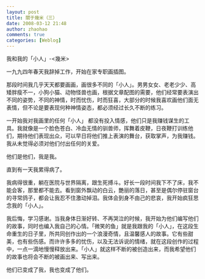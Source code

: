```yaml
---
layout: post
title: 關于幾米（三）
date: 2008-03-12 21:48
author: zhaohao
comments: true
categories: [Weblog]
---
```

我和我的「小人」-&lt;幾米&gt;

一九九四年春天我辞掉工作，开始在家专职画插图。

那段时间我几乎天天都要画画，画很多不同的「小人」。男男女女、老老少少、高矮胖瘦不一，小狗小猫、动物怪兽也画，根据文章配图的需要，他们经常要表演出不同的姿势，不同的神情，时而忧伤，时而狂喜，大部分的时候我喜欢画他们面无表情，但不论是要表现何种神情姿态，都必须经过长久不断的练习。

一开始我对我画里的任何「小人」 都没有投入情感，他们只是我赚钱谋生的工具。我就像是一个脸色苍白、冷血无情的驯兽师，挥舞着皮鞭，日夜鞭打训练他们，期待他们表现出众，可以早日将他们推上表演的舞台，获取掌声，为我赚钱。我从未觉得必须对他们付出任何的关爱。

他们是他们，我是我。

直到有一天我累得病了。

我病得很重，躺在医院与世界隔离，跟生死搏斗。好长一段时间我下不了床，我不能会客，那里都不能去。看到窗外飘动的白云，艷丽的落日，甚至是偶尔停驻窗台的寻常鸽子，都会让我忍不住激动掉泪。我体会到身不由己的悲哀，我开始疯狂思念我的「小人」。

我后悔，学习感谢。当我身体日渐好转、不再哭泣的时候，我开始为他们编写他们的故事，同时也编入我自己的心情。「微笑的鱼」就是我跟我的「小人」，在这段生命重生的日子里，所共同创作出的一个浪漫奇情，且温馨感人的故事。它有些甜美，也有些伤感。而许许多多的忧伤，以及无法诉说的情绪，就在这段创作的过程中，一点一滴地慢慢释放出来。「小人」就这样不断的被创造出来，而我希望他们的故事也将会不断的被画出来、写出来。

他们已变成了我，我也变成了他们。
